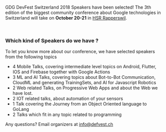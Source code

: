 GDG DevFest Switzerland 2018 Speakers have been selected! The 3th edition of the biggest community conference about Google technologies in Switzerland will take on **October 20-21** in [HSR Rapperswil](https://www.hsr.ch).


<br/>

### Which kind of Speakers do we have ?

To let you know more about our conference, we have selected speakers from the following topics

* 4 Mobile Talks, covering intermediate level topics on Android, Flutter, IOS and Firebase together with Google Actions
* 3 ML and AI Talks, covering topics about Bot-to-Bot Communication, CloudML and generating TrainingSets, and AI for Javascript Robotics
* 2 Web related Talks, on Progressive Web Apps and about the Web we have lost.
* 2 IOT related talks, about automation of your sensors
* 1 Talk covering the Journey from an Object Oriented language to GoLang
* 2 Talks which fit in any topic related to programming

Any questions? Email organizers at [info@defvest.ch](mailto:info@defvest.ch)

